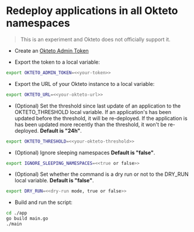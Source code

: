 # Redeploy applications in all Okteto namespaces

> This is an experiment and Okteto does not officially support it.

- Create an [Okteto Admin Token](https://www.okteto.com/docs/admin/dashboard/#admin-access-tokens)

- Export the token to a local variable:

```bash
export OKTETO_ADMIN_TOKEN=<<your-token>>
```

- Export the URL of your Okteto instance to a local variable:

```bash
export OKTETO_URL=<<your-okteto-url>>
```

- (Optional) Set the threshold since last update of an application to the OKTETO_THRESHOLD local variable. If an application's has been updated before the threshold, it will be re-deployed. If the application is has been updated more recently than the threshold, it won't be re-deployed. **Default is "24h"**.

```bash
export OKTETO_THRESHOLD=<<your-okteto-threshold>>
```

- (Optional) Ignore sleeping namespaces **Default is "false"**.

```bash
export IGNORE_SLEEPING_NAMESPACES=<<true or false>>
```

- (Optional) Set whether the command is a dry run or not to the DRY_RUN local variable. **Default is "false"**.

```bash
export DRY_RUN=<<dry-run mode, true or false>>
```

- Build and run the script:
```bash
cd ./app
go build main.go
./main
```
